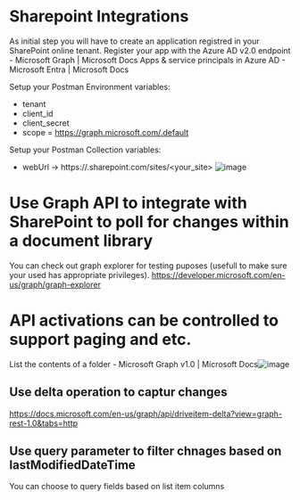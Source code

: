 # Sharepoint Integrations

As initial step you will have to create an application registred in your SharePoint online tenant.
Register your app with the Azure AD v2.0 endpoint - Microsoft Graph | Microsoft Docs
Apps & service principals in Azure AD - Microsoft Entra | Microsoft Docs

Setup your Postman Environment variables:
* tenant
* client_id
* client_secret
* scope = https://graph.microsoft.com/.default

Setup your Postman Collection variables:
* webUrl -> https://<host>.sharepoint.com/sites/<your_site>
![image](https://user-images.githubusercontent.com/102023453/181501060-4ffd7341-a856-469c-ae7d-961980ac07c2.png)

# Use Graph API to integrate with SharePoint to poll for changes within a document library
You can check out graph explorer for testing puposes (usefull to make sure your used has appropriate privileges).
https://developer.microsoft.com/en-us/graph/graph-explorer
  
# API activations can be controlled to support paging and etc.
List the contents of a folder - Microsoft Graph v1.0 | Microsoft Docs![image](https://user-images.githubusercontent.com/102023453/181495331-ad1dc76e-a2b4-4d75-b75a-4f7a67d3af5d.png)

## Use delta operation to captur changes
https://docs.microsoft.com/en-us/graph/api/driveitem-delta?view=graph-rest-1.0&tabs=http


## Use query parameter to filter chnages based on lastModifiedDateTime
You can choose to query fields based on list item columns



